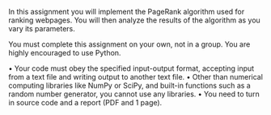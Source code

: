 In this assignment you will implement the PageRank algorithm used for ranking webpages. You 
will then analyze the results of the algorithm as you vary its parameters.  
 
You must complete this assignment on your own, not in a group. You are highly encouraged to 
use Python. 
 
• Your code must obey the specified input-output format, accepting input from a text file 
and writing output to another text file. 
• Other than numerical computing libraries like NumPy or SciPy, and built-in functions 
such as a random number generator, you cannot use any libraries. 
• You need to turn in source code and a report (PDF and 1 page). 
